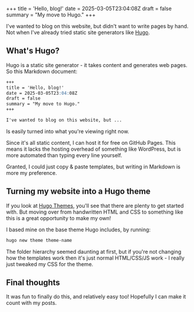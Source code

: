 +++
title = 'Hello, blog!'
date = 2025-03-05T23:04:08Z
draft = false
summary = "My move to Hugo."
+++

I've wanted to blog on this website, but didn't want to write pages by hand. Not when I've already tried static site generators like [Hugo](https://gohugo.io).

## What's Hugo?

Hugo is a static site generator - it takes content and generates web pages. So this Markdown document:

```md
+++
title = 'Hello, blog!'
date = 2025-03-05T23:04:08Z
draft = false
summary = "My move to Hugo."
+++

I've wanted to blog on this website, but ...
```

Is easily turned into what you're viewing right now.

Since it's all static content, I can host it for free on GitHub Pages. This means it lacks the hosting overhead of something like
WordPress, but is more automated than typing every line yourself.

Granted, I could just copy & paste templates, but writing in Markdown is more my preference.

## Turning my website into a Hugo theme

If you look at [Hugo Themes](https://themes.gohugo.io/), you'll see that there are plenty to get started with. But moving over from handwritten HTML and CSS to something like this is a great opportunity to make my own!

I based mine on the base theme Hugo includes, by running:

```sh
hugo new theme theme-name
```

The folder hierarchy seemed daunting at first, but if you're not changing how the templates work then it's just
normal HTML/CSS/JS work - I really just tweaked my CSS for the theme.

## Final thoughts

It was fun to finally do this, and relatively easy too! Hopefully I can make it count with my posts.